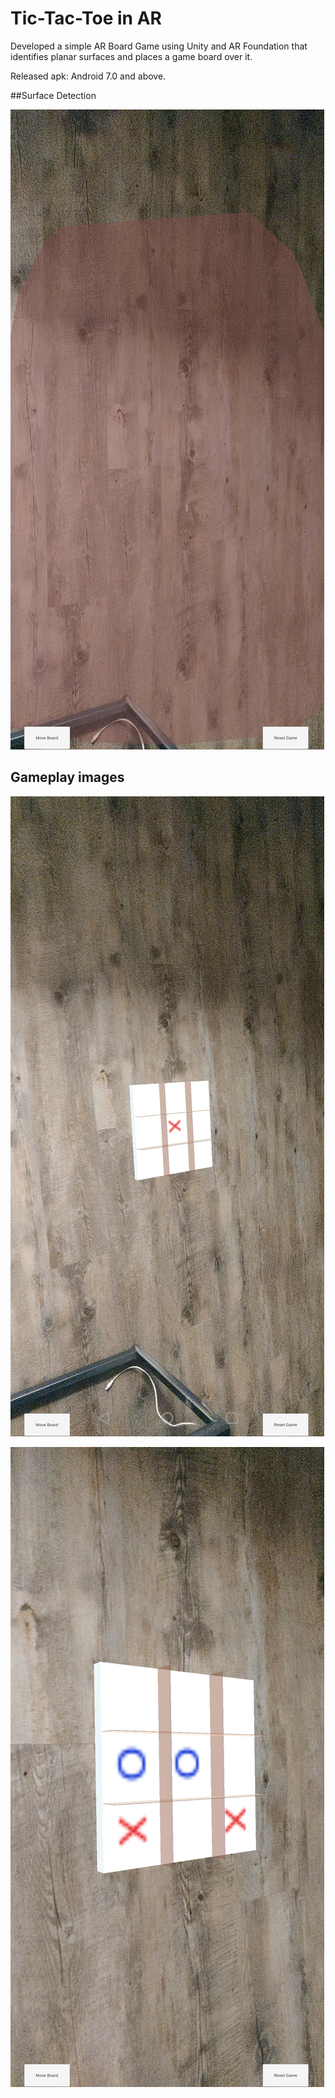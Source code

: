 # Tic-Tac-Toe in AR

Developed a simple AR Board Game using Unity and AR Foundation that identifies planar surfaces and places a game board over it.

Released apk: Android 7.0 and above.

##Surface Detection

![Surface](/images/find.jpg)

## Gameplay images

![img1](/images/play1.jpg)

![img2](/images/play2.jpg)
